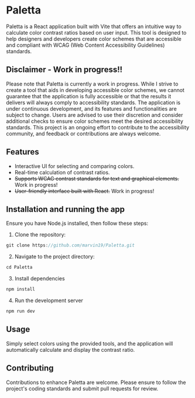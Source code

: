 # Paletta

Paletta is a React application built with Vite that offers an intuitive way to calculate color contrast ratios based on user input. This tool is designed to help designers and developers create color schemes that are accessible and compliant with WCAG (Web Content Accessibility Guidelines) standards.

## Disclaimer - Work in progress!!

Please note that Paletta is currently a work in progress. While I strive to create a tool that aids in developing accessible color schemes, we cannot guarantee that the application is fully accessible or that the results it delivers will always comply to accessibility standards. The application is under continuous development, and its features and functionalities are subject to change. Users are advised to use their discretion and consider additional checks to ensure color schemes meet the desired accessibility standards. This project is an ongoing effort to contribute to the accessibility community, and feedback or contributions are always welcome.

## Features

-   Interactive UI for selecting and comparing colors.
-   Real-time calculation of contrast ratios.
-   ~~Supports WCAG contrast standards for text and graphical elements.~~ Work in progress!
-   ~~User-friendly interface built with React.~~ Work in progress!

## Installation and running the app

Ensure you have Node.js installed, then follow these steps:

1. Clone the repository:

```js
git clone https://github.com/marvin19/Paletta.git
```

2. Navigate to the project directory:

```js
cd Paletta
```

3. Install dependencies

```js
npm install
```

4. Run the development server

```js
npm run dev
```

## Usage

Simply select colors using the provided tools, and the application will automatically calculate and display the contrast ratio.

## Contributing

Contributions to enhance Paletta are welcome. Please ensure to follow the project's coding standards and submit pull requests for review.
